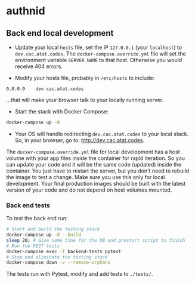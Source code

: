 # authnid

## Back end local development

* Update your local `hosts` file, set the IP `127.0.0.1` (your `localhost`) to `dev.cac.atat.codes`. The `docker-compose.override.yml` file will set the environment variable `SERVER_NAME` to that host. Otherwise you would receive 404 errors.

* Modify your hosts file, probably in `/etc/hosts` to include:

```
0.0.0.0    dev.cac.atat.codes
```

...that will make your browser talk to your locally running server.

* Start the stack with Docker Compose:

```bash
docker-compose up -d
```

* Your OS will handle redirecting `dev.cac.atat.codes` to your local stack. So, in your browser, go to: http://dev.cac.atat.codes.

The `docker-compose.override.yml` file for local development has a host volume with your app files inside the container for rapid iteration. So you can update your code and it will be the same code (updated) inside the container. You just have to restart the server, but you don't need to rebuild the image to test a change. Make sure you use this only for local development. Your final production images should be built with the latest version of your code and do not depend on host volumes mounted.

### Back end tests

To test the back end run:

```bash
# Start and build the testing stack
docker-compose up -d --build
sleep 20; # Give some time for the DB and prestart script to finish
# Run the REST tests
docker-compose exec -T backend-tests pytest
# Stop and eliminate the testing stack
docker-compose down -v --remove-orphans
```

The tests run with Pytest, modify and add tests to `./tests/`.
